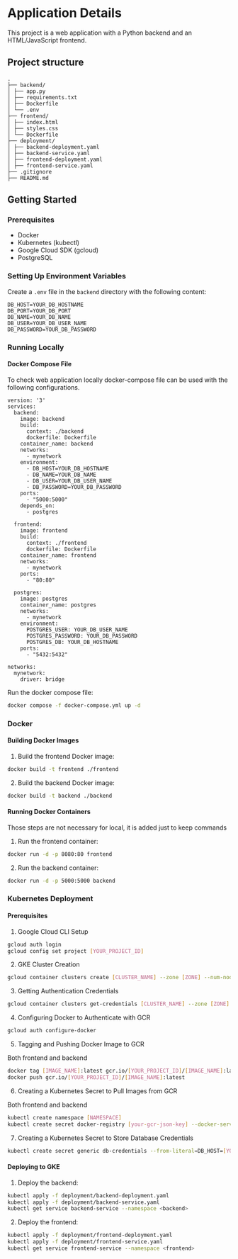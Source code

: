 # Application Details
This project is a web application with a Python backend and an HTML/JavaScript frontend.

## Project structure

```text
.
├── backend/
│ ├── app.py
│ ├── requirements.txt
│ ├── Dockerfile
│ └── .env
├── frontend/
│ ├── index.html
│ ├── styles.css
│ └── Dockerfile
├── deployment/
│ ├── backend-deployment.yaml
│ ├── backend-service.yaml
│ ├── frontend-deployment.yaml
│ ├── frontend-service.yaml
├── .gitignore
├── README.md
```

## Getting Started

### Prerequisites

- Docker
- Kubernetes (kubectl)
- Google Cloud SDK (gcloud)
- PostgreSQL


### Setting Up Environment Variables

Create a `.env` file in the `backend` directory with the following content:

```
DB_HOST=YOUR_DB_HOSTNAME
DB_PORT=YOUR_DB_PORT
DB_NAME=YOUR_DB_NAME
DB_USER=YOUR_DB_USER_NAME
DB_PASSWORD=YOUR_DB_PASSWORD
```


### Running Locally

#### Docker Compose File
To check web application locally docker-compose file can be used with the following configurations.

```
version: '3'
services:
  backend:
    image: backend
    build:
      context: ./backend
      dockerfile: Dockerfile
    container_name: backend
    networks:
      - mynetwork
    environment:
      - DB_HOST=YOUR_DB_HOSTNAME
      - DB_NAME=YOUR_DB_NAME
      - DB_USER=YOUR_DB_USER_NAME
      - DB_PASSWORD=YOUR_DB_PASSWORD
    ports:
      - "5000:5000"
    depends_on:
      - postgres

  frontend:
    image: frontend
    build:
      context: ./frontend
      dockerfile: Dockerfile
    container_name: frontend
    networks:
      - mynetwork
    ports:
      - "80:80"

  postgres:
    image: postgres
    container_name: postgres
    networks:
      - mynetwork
    environment:
      POSTGRES_USER: YOUR_DB_USER_NAME
      POSTGRES_PASSWORD: YOUR_DB_PASSWORD
      POSTGRES_DB: YOUR_DB_HOSTNAME
    ports:
      - "5432:5432"

networks:
  mynetwork:
    driver: bridge
```

Run the docker compose file:
```sh
docker compose -f docker-compose.yml up -d
```

### Docker

#### Building Docker Images

1. Build the frontend Docker image:
```sh
docker build -t frontend ./frontend
```

2. Build the backend Docker image:
```sh
docker build -t backend ./backend
```

#### Running Docker Containers
Those steps are not necessary for local, it is added just to keep commands
1. Run the frontend container:
```sh
docker run -d -p 8080:80 frontend
```

2. Run the backend container:
```sh
docker run -d -p 5000:5000 backend
```

### Kubernetes Deployment

#### Prerequisites

1. Google Cloud CLI Setup
```sh
gcloud auth login
gcloud config set project [YOUR_PROJECT_ID]
```

2. GKE Cluster Creation
```sh
gcloud container clusters create [CLUSTER_NAME] --zone [ZONE] --num-nodes 3
```

3. Getting Authentication Credentials
```sh
gcloud container clusters get-credentials [CLUSTER_NAME] --zone [ZONE]
```

4. Configuring Docker to Authenticate with GCR
```sh
gcloud auth configure-docker
```

5. Tagging and Pushing Docker Image to GCR

Both frontend and backend
```sh
docker tag [IMAGE_NAME]:latest gcr.io/[YOUR_PROJECT_ID]/[IMAGE_NAME]:latest
docker push gcr.io/[YOUR_PROJECT_ID]/[IMAGE_NAME]:latest
```

6. Creating a Kubernetes Secret to Pull Images from GCR

Both frontend and backend
```sh
kubectl create namespace [NAMESPACE]
kubectl create secret docker-registry [your-gcr-json-key] --docker-server=gcr.io --docker-username=_json_key --docker-password="$(cat [PATH_TO_SERVICE_ACCOUNT_JSON])" --docker-email=[YOUR_EMAIL] --namespace=[NAMESPACE]
```

7. Creating a Kubernetes Secret to Store Database Credentials

```sh
kubectl create secret generic db-credentials --from-literal=DB_HOST=[YOUR_DB_HOSTNAME] --from-literal=DB_NAME=[YOUR_DB_NAME] --from-literal=DB_USER=[YOUR_DB_USER_NAME] --from-literal=DB_PASSWORD=[YOUR_DB_PASSWORD] -n [NAMESPACE_FOR_BACKEND]
```

#### Deploying to GKE

1. Deploy the backend:
```sh
kubectl apply -f deployment/backend-deployment.yaml
kubectl apply -f deployment/backend-service.yaml
kubectl get service backend-service --namespace <backend>
```

2. Deploy the frontend:
```sh
kubectl apply -f deployment/frontend-deployment.yaml
kubectl apply -f deployment/frontend-service.yaml
kubectl get service frontend-service --namespace <frontend>
```
